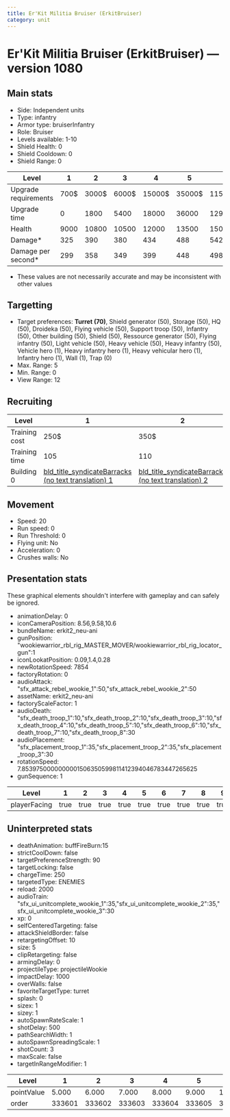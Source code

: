 ```yaml
---
title: Er'Kit Militia Bruiser (ErkitBruiser)
category: unit
---
```


# Er'Kit Militia Bruiser (ErkitBruiser) — version 1080

## Main stats

  * Side: Independent units
  * Type: infantry
  * Armor type: bruiserInfantry
  * Role: Bruiser
  * Levels available: 1-10
  * Shield Health: 0
  * Shield Cooldown: 0
  * Shield Range: 0

|Level               |1   |2    |3    |4     |5     |6      |7      |8      |9       |10      |
|--------------------|----|-----|-----|------|------|-------|-------|-------|--------|--------|
|Upgrade requirements|700$|3000$|6000$|15000$|35000$|115000$|175000$|350000$|1000000$|2000000$|
|Upgrade time        |0   |1800 |5400 |18000 |36000 |129600 |216000 |345600 |518400  |777600  |
|Health              |9000|10800|10500|12000 |13500 |15000  |16500  |18000  |19500   |22500   |
|Damage*             |325 |390  |380  |434   |488   |542    |596    |650    |705     |813     |
|Damage per second*  |299 |358  |349  |399   |448   |498    |548    |598    |648     |747     |

* These values are not necessarily accurate and may be inconsistent with other values

## Targetting

  * Target preferences: **Turret (70)**, Shield generator (50), Storage (50), HQ (50), Droideka (50), Flying vehicle (50), Support troop (50), Infantry (50), Other building (50), Shield (50), Ressource generator (50), Flying infantry (50), Light vehicle (50), Heavy vehicle (50), Heavy infantry (50), Vehicle hero (1), Heavy infantry hero (1), Heavy vehicular hero (1), Infantry hero (1), Wall (1), Trap (0)
  * Max. Range: 5
  * Min. Range: 0
  * View Range: 12

## Recruiting

|Level        |1                                                                            |2                                                                            |3                                                                            |4                                                                            |5                                                                            |6                                                                            |7                                                                            |8                                                                            |9                                                                            |10                                                                            |
|-------------|-----------------------------------------------------------------------------|-----------------------------------------------------------------------------|-----------------------------------------------------------------------------|-----------------------------------------------------------------------------|-----------------------------------------------------------------------------|-----------------------------------------------------------------------------|-----------------------------------------------------------------------------|-----------------------------------------------------------------------------|-----------------------------------------------------------------------------|------------------------------------------------------------------------------|
|Training cost|250$                                                                         |350$                                                                         |450$                                                                         |550$                                                                         |650$                                                                         |750$                                                                         |850$                                                                         |950$                                                                         |1050$                                                                        |1150$                                                                         |
|Training time|105                                                                          |110                                                                          |115                                                                          |120                                                                          |125                                                                          |130                                                                          |135                                                                          |140                                                                          |145                                                                          |150                                                                           |
|Building 0   |[bld_title_syndicateBarracks (no text translation) 1](syndicateBarracks.html)|[bld_title_syndicateBarracks (no text translation) 2](syndicateBarracks.html)|[bld_title_syndicateBarracks (no text translation) 3](syndicateBarracks.html)|[bld_title_syndicateBarracks (no text translation) 4](syndicateBarracks.html)|[bld_title_syndicateBarracks (no text translation) 5](syndicateBarracks.html)|[bld_title_syndicateBarracks (no text translation) 6](syndicateBarracks.html)|[bld_title_syndicateBarracks (no text translation) 7](syndicateBarracks.html)|[bld_title_syndicateBarracks (no text translation) 8](syndicateBarracks.html)|[bld_title_syndicateBarracks (no text translation) 9](syndicateBarracks.html)|[bld_title_syndicateBarracks (no text translation) 10](syndicateBarracks.html)|

## Movement

  * Speed: 20
  * Run speed: 0
  * Run Threshold: 0
  * Flying unit: No
  * Acceleration: 0
  * Crushes walls: No

## Presentation stats

These graphical elements shouldn't interfere with gameplay and can safely be ignored.

  * animationDelay: 0
  * iconCameraPosition: 8.56,9.58,10.6
  * bundleName: erkit2_neu-ani
  * gunPosition: "wookiewarrior_rbl_rig_MASTER_MOVER/wookiewarrior_rbl_rig_locator_gun":1
  * iconLookatPosition: 0.09,1.4,0.28
  * newRotationSpeed: 7854
  * factoryRotation: 0
  * audioAttack: "sfx_attack_rebel_wookie_1":50,"sfx_attack_rebel_wookie_2":50
  * assetName: erkit2_neu-ani
  * factoryScaleFactor: 1
  * audioDeath: "sfx_death_troop_1":10,"sfx_death_troop_2":10,"sfx_death_troop_3":10,"sfx_death_troop_4":10,"sfx_death_troop_5":10,"sfx_death_troop_6":10,"sfx_death_troop_7":10,"sfx_death_troop_8":30
  * audioPlacement: "sfx_placement_troop_1":35,"sfx_placement_troop_2":35,"sfx_placement_troop_3":30
  * rotationSpeed: 7.8539750000000001506350599811412394046783447265625
  * gunSequence: 1

|Level       |1   |2   |3   |4   |5   |6   |7   |8   |9   |10   |
|------------|----|----|----|----|----|----|----|----|----|-----|
|playerFacing|true|true|true|true|true|true|true|true|true|false|

## Uninterpreted stats

  * deathAnimation: buffFireBurn:15
  * strictCoolDown: false
  * targetPreferenceStrength: 90
  * targetLocking: false
  * chargeTime: 250
  * targetedType: ENEMIES
  * reload: 2000
  * audioTrain: "sfx_ui_unitcomplete_wookie_1":35,"sfx_ui_unitcomplete_wookie_2":35,"sfx_ui_unitcomplete_wookie_3":30
  * xp: 0
  * selfCenteredTargeting: false
  * attackShieldBorder: false
  * retargetingOffset: 10
  * size: 5
  * clipRetargeting: false
  * armingDelay: 0
  * projectileType: projectileWookie
  * impactDelay: 1000
  * overWalls: false
  * favoriteTargetType: turret
  * splash: 0
  * sizex: 1
  * sizey: 1
  * autoSpawnRateScale: 1
  * shotDelay: 500
  * pathSearchWidth: 1
  * autoSpawnSpreadingScale: 1
  * shotCount: 3
  * maxScale: false
  * targetInRangeModifier: 1

|Level     |1     |2     |3     |4     |5     |6     |7     |8     |9     |10    |
|----------|------|------|------|------|------|------|------|------|------|------|
|pointValue|5.000 |6.000 |7.000 |8.000 |9.000 |10.000|11.000|12.000|13.000|15.000|
|order     |333601|333602|333603|333604|333605|333606|333607|333608|333609|333610|

